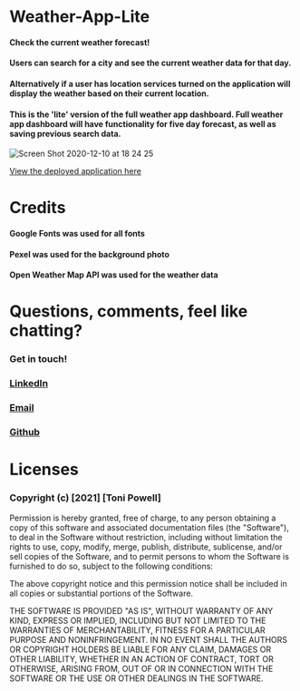 # Weather-App-Lite

#### Check the current weather forecast!

#### Users can search for a city and see the current weather data for that day.
#### Alternatively if a user has location services turned on the application will display the weather based on their current location.  
#### This is the 'lite' version of the full weather app dashboard. Full weather app dashboard will have functionality for five day forecast, as well as saving previous search data. 


![Screen Shot 2020-12-10 at 18 24 25](https://user-images.githubusercontent.com/72999798/107670731-08312c80-6c61-11eb-9647-675509a1b9b0.png)

[View the deployed application here]( https://tonipow3ll.github.io/Weather-App-Lite/)

# Credits
#### Google Fonts was used for all fonts
#### Pexel was used for the background photo
#### Open Weather Map API was used for the weather data

# Questions, comments, feel like chatting?
### Get in touch!
### [LinkedIn](www.linkedin.com/in/tonipowell13)
### [Email](tonipow3ll@gmail.com)
### [Github](tonipow3ll.github.io)

# Licenses
### Copyright (c) [2021] [Toni Powell]

Permission is hereby granted, free of charge, to any person obtaining a copy
of this software and associated documentation files (the "Software"), to deal
in the Software without restriction, including without limitation the rights
to use, copy, modify, merge, publish, distribute, sublicense, and/or sell
copies of the Software, and to permit persons to whom the Software is
furnished to do so, subject to the following conditions:

The above copyright notice and this permission notice shall be included in all
copies or substantial portions of the Software.

THE SOFTWARE IS PROVIDED "AS IS", WITHOUT WARRANTY OF ANY KIND, EXPRESS OR
IMPLIED, INCLUDING BUT NOT LIMITED TO THE WARRANTIES OF MERCHANTABILITY,
FITNESS FOR A PARTICULAR PURPOSE AND NONINFRINGEMENT. IN NO EVENT SHALL THE
AUTHORS OR COPYRIGHT HOLDERS BE LIABLE FOR ANY CLAIM, DAMAGES OR OTHER
LIABILITY, WHETHER IN AN ACTION OF CONTRACT, TORT OR OTHERWISE, ARISING FROM,
OUT OF OR IN CONNECTION WITH THE SOFTWARE OR THE USE OR OTHER DEALINGS IN THE
SOFTWARE.